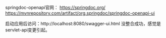springdoc-openapi官网：
	https://springdoc.org/
	https://mvnrepository.com/artifact/org.springdoc/springdoc-openapi-ui

启动应用后访问：http://localhost:8080/swagger-ui.html
没整合成功，感觉是servlet-api变更引起。

